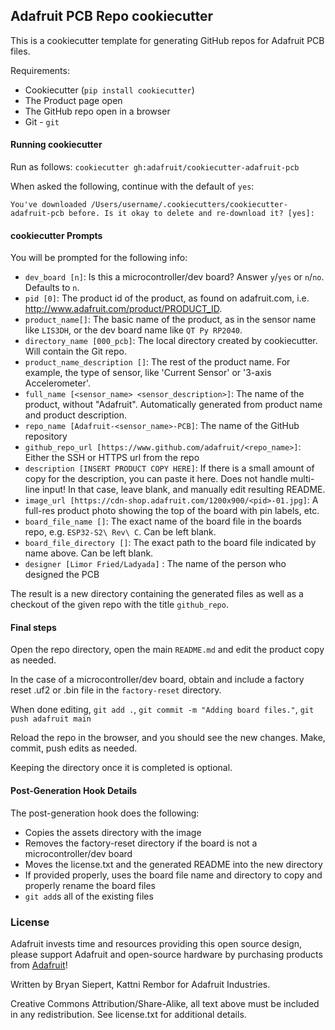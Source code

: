 ## Adafruit PCB Repo cookiecutter
This is a cookiecutter template for generating GitHub repos for Adafruit PCB files.

Requirements:
 * Cookiecutter (`pip install cookiecutter`)
 * The Product page open
 * The GitHub repo open in a browser
 * Git - `git`

#### Running cookiecutter
Run as follows: `cookiecutter gh:adafruit/cookiecutter-adafruit-pcb`

When asked the following, continue with the default of `yes`:
```
You've downloaded /Users/username/.cookiecutters/cookiecutter-adafruit-pcb before. Is it okay to delete and re-download it? [yes]:
```

#### cookiecutter Prompts
You will be prompted for the following info:
 * `dev_board [n]`: Is this a microcontroller/dev board? Answer `y`/`yes` or `n`/`no`. Defaults to `n`.
 * `pid [0]`: The product id of the product, as found on adafruit.com, i.e. http://www.adafruit.com/product/PRODUCT_ID.
 * `product_name[]`: The basic name of the product, as in the sensor name like `LIS3DH`, or the dev board name like `QT Py RP2040`.
 * `directory_name [000_pcb]`: The local directory created by cookiecutter. Will contain the Git repo.
 * `product_name_description []`: The rest of the product name. For example, the type of sensor, like 'Current Sensor' or '3-axis Accelerometer'.
 * `full_name [<sensor_name> <sensor_description>]`: The name of the product, without "Adafruit". Automatically generated from product name and product description.
 * `repo_name [Adafruit-<sensor_name>-PCB]`: The name of the GitHub repository
 * `github_repo_url [https://www.github.com/adafruit/<repo_name>]`: Either the SSH or HTTPS url from the repo
 * `description [INSERT PRODUCT COPY HERE]`: If there is a small amount of copy for the description, you can paste it here. Does not handle multi-line input! In that case, leave blank, and manually edit resulting README.
 * `image_url [https://cdn-shop.adafruit.com/1200x900/<pid>-01.jpg]`: A full-res product photo showing the top of the board with pin labels, etc.
 * `board_file_name []`: The exact name of the board file in the boards repo, e.g. `ESP32-S2\ Rev\ C`. Can be left blank.
 * `board_file_directory []`: The exact path to the board file indicated by name above. Can be left blank.
 * `designer [Limor Fried/Ladyada]` : The name of the person who designed the PCB

The result is a new directory containing the generated files as well as a checkout of the given repo with the title `github_repo`.

#### Final steps
Open the repo directory, open the main `README.md` and edit the product copy as needed.

In the case of a microcontroller/dev board, obtain and include a factory reset .uf2 or .bin file in the
`factory-reset` directory.

When done editing, `git add .`, `git commit -m "Adding board files."`, `git push adafruit main`

Reload the repo in the browser, and you should see the new changes. Make, commit, push edits as needed.

Keeping the directory once it is completed is optional.

#### Post-Generation Hook Details
The post-generation hook does the following:
 * Copies the assets directory with the image
 * Removes the factory-reset directory if the board is not a microcontroller/dev board
 * Moves the license.txt and the generated README into the new directory
 * If provided properly, uses the board file name and directory to copy and properly rename the board files
 * `git add`s all of the existing files

### License

Adafruit invests time and resources providing this open source design, please support Adafruit and open-source hardware by purchasing products from [Adafruit](https://www.adafruit.com)!

Written by Bryan Siepert, Kattni Rembor for Adafruit Industries.

Creative Commons Attribution/Share-Alike, all text above must be included in any redistribution. See license.txt for additional details.
